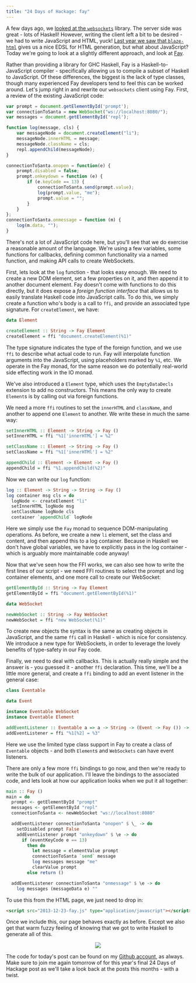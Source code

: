 ```yaml
---
title: "24 Days of Hackage: fay"
---
```


A few days ago, we
[looked at the `websockets`](/posts/2013-12-19-websockets.html)
library. The server side was great - lots of Haskell! However, writing the
client left a bit to be desired - we had to write JavaScript and HTML, yuck!
[Last year we saw that `blaze-html`](/posts/2012-12-22-24-days-of-hackage-blaze.html)
gives us a nice EDSL for HTML generation, but what about JavaScript? Today we're
going to look at a slightly different approach, and look at
[Fay](http://fay-lang.org).

Rather than providing a library for GHC Haskell, Fay is a Haskell-to-JavaScript
compiler - specifically allowing us to compile a subset of Haskell to
JavaScript. Of these differences, the biggest is the lack of type classes,
though many experienced Fay developers tend to feel this can be worked
around. Let's jump right in and rewrite our `websockets` client using
Fay. First, a review of the existing JavaScript code:

```javascript
var prompt = document.getElementById('prompt');
var connectionToSanta = new WebSocket("ws://localhost:8080/");
var messages = document.getElementById('repl');

function log(message, cls) {
    var messageNode = document.createElement("li");
    messageNode.innerHTML = message;
    messageNode.className = cls;
    repl.appendChild(messageNode);
}

connectionToSanta.onopen = function(e) {
    prompt.disabled = false;
    prompt.onkeydown = function (e) {
        if (e.keyCode == 13) {
            connectionToSanta.send(prompt.value);
            log(prompt.value, "me");
            prompt.value = "";
        }
    }
};
connectionToSanta.onmessage = function (m) {
    log(m.data, "");
}
```

There's  not a lot of JavaScript code here, but you'll see that we do exercise a
reasonable amount of the language. We're using a few variables, some functions
for callbacks, defining common functionality via a named function, and making
API calls to create WebSockets.

First, lets look at the `log` function - that looks easy enough. We need to
create a new DOM element, set a few properties on it, and then append it to
another document element. Fay doesn't come with functions to do this directly,
but it does expose a *foreign function interface* that allows us to easily
translate Haskell code into JavaScript calls. To do this, we simply create a
function who's body is a call to `ffi`, and provide an associated type
signature. For `createElement`, we have:

```haskell
data Element

createElement :: String -> Fay Element
createElement = ffi "document.createElement(%1)"
```

The type signature indicates the type of the foreign function, and we use
`ffi` to describe what actual code to run. Fay will interpolate function
arguments into the JavaScript, using placeholders marked by `%1`, etc. We
operate in the Fay monad, for the same reason we do potentially real-world side
effecting work in the IO monad.

We've also introduced a `Element` type, which uses the `EmptyDataDecls`
extension to add no constructors. This means the only way to create `Element`s
is by calling out via foreign functions.

We need a more `ffi` routines to set the `innerHTML` and `className`, and
another to append one `Element` to another. We write these in much the same way:

```haskell
setInnerHTML :: Element -> String -> Fay ()
setInnerHTML = ffi "%1['innerHTML'] = %2"

setClassName :: Element -> String -> Fay ()
setClassName = ffi "%1['innerHTMl'] = %2"

appendChild :: Element -> Element -> Fay ()
appendChild = ffi "%1.appendChild(%2)"
```

Now we can write our `log` function:

```haskell
log :: Element -> String -> String -> Fay ()
log container msg cls = do
  logNode <- createElement "li"
  setInnerHTML logNode msg
  setClassName logNode cls
  container `appendChild` logNode
```

Here we simply use the `Fay` monad to sequence DOM-manipulating operations. As
before, we create a new `li` element, set the class and content, and then append
this to a log container. Because in Haskell we don't have global variables, we
have to explicitly pass in the log container - which is arguably more
maintainable code anyway!

Now that we've seen how the FFI works, we can also see how to write the first
lines of our script - we need FFI routines to select the prompt and log
container elements, and one more call to create our WebSocket:

```haskell
getElementById :: String -> Fay Element
getElementById = ffi "document.getElementById(%1)"

data WebSocket

newWebSocket :: String -> Fay WebSocket
newWebSocket = ffi "new WebSocket(%1)"
```

To create new objects the syntax is the same as creating objects in JavaScript,
and the same `ffi` call in Haskell - which is nice for consistency. We introduce
a new type for WebSockets, in order to leverage the lovely benefits of
type-safety in our Fay code.

Finally, we need to deal with callbacks. This is actually really simple and the
answer is - you guessed it - another `ffi` declaration. This time, we'll be a
little more general, and create a `ffi` binding to add an event listener in the
general case:

```haskell
class Eventable

data Event

instance Eventable WebSocket
instance Eventable Element

addEventListener :: Eventable a => a -> String -> (Event -> Fay ()) -> Fay ()
addEventListener = ffi "%1[%2] = %3"
```

Here we use the limited type class support in Fay to create a class of
`Eventable` objects - and both `Element`s and `WebSockets` can have event
listeners.

There are only a few more `ffi` bindings to go now, and then we're ready to
write the bulk of our application. I'll leave the bindings to the associated
code, and lets look at how our application looks when we put it all together:

```haskell
main :: Fay ()
main = do
  prompt <- getElementById "prompt"
  messages <- getElementById "repl"
  connectionToSanta <- newWebSocket "ws://localhost:8080"

  addEventListener connectionToSanta "onopen" $ \_ -> do
    setDisabled prompt False
    addEventListener prompt "onkeydown" $ \e -> do
      if (eventKeyCode e == 13)
        then do
          let message = elementValue prompt
          connectionToSanta `send` message
          log messages message "me"
          clearValue prompt
        else return ()

  addEventListener connectionToSanta "onmessage" $ \e -> do
    log messages (messageData e) ""
```

To use this from the HTML page, we just need to drop in:

```html
<script src="2013-12-23-fay.js" type="application/javascript"></script>
```

Once we include this, our page behaves exactly as before. Except we also get
that warm fuzzy feeling of knowing that we got to write Haskell to generate all
of this.

<div style="text-align: center">
<img src="/img/2013-12-23-fay.png" />
</div>

The code for today's post can be found on my
[Github account](http://github.com/ocharles/blog), as always. Make sure to join
me again tomorrow of for this year's final 24 Days of Hackage post as we'll take
a look back at the posts this months - with a twist.
